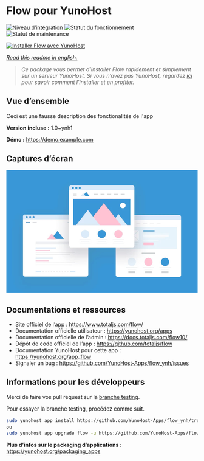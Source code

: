 <!--
N.B.: This README was automatically generated by https://github.com/YunoHost/apps/tree/master/tools/README-generator
It shall NOT be edited by hand.
-->

# Flow pour YunoHost

[![Niveau d’intégration](https://dash.yunohost.org/integration/flow.svg)](https://dash.yunohost.org/appci/app/flow) ![Statut du fonctionnement](https://ci-apps.yunohost.org/ci/badges/flow.status.svg) ![Statut de maintenance](https://ci-apps.yunohost.org/ci/badges/flow.maintain.svg)

[![Installer Flow avec YunoHost](https://install-app.yunohost.org/install-with-yunohost.svg)](https://install-app.yunohost.org/?app=flow)

*[Read this readme in english.](./README.md)*

> *Ce package vous permet d’installer Flow rapidement et simplement sur un serveur YunoHost.
Si vous n’avez pas YunoHost, regardez [ici](https://yunohost.org/#/install) pour savoir comment l’installer et en profiter.*

## Vue d’ensemble

Ceci est une fausse description des fonctionalités de l'app


**Version incluse :** 1.0~ynh1

**Démo :** https://demo.example.com

## Captures d’écran

![Capture d’écran de Flow](./doc/screenshots/example.jpg)

## Documentations et ressources

* Site officiel de l’app : <https://www.totaljs.com/flow/>
* Documentation officielle utilisateur : <https://yunohost.org/apps>
* Documentation officielle de l’admin : <https://docs.totaljs.com/flow10/>
* Dépôt de code officiel de l’app : <https://github.com/totaljs/flow>
* Documentation YunoHost pour cette app : <https://yunohost.org/app_flow>
* Signaler un bug : <https://github.com/YunoHost-Apps/flow_ynh/issues>

## Informations pour les développeurs

Merci de faire vos pull request sur la [branche testing](https://github.com/YunoHost-Apps/flow_ynh/tree/testing).

Pour essayer la branche testing, procédez comme suit.

``` bash
sudo yunohost app install https://github.com/YunoHost-Apps/flow_ynh/tree/testing --debug
ou
sudo yunohost app upgrade flow -u https://github.com/YunoHost-Apps/flow_ynh/tree/testing --debug
```

**Plus d’infos sur le packaging d’applications :** <https://yunohost.org/packaging_apps>